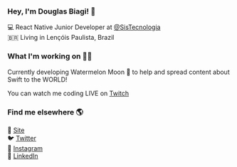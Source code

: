 ### Hey, I'm Douglas Biagi! 👋

💻 React Native Junior Developer at [@SisTecnologia](https://www.sisteconologia.com.br/) <br>
🇧🇷 Living in Lençóis Paulista, Brazil <br>

### What I'm working on 👨‍💻

Currently developing Watermelon Moon 🍉 to help and spread content about Swift to the WORLD!

You can watch me coding LIVE on [Twitch](https://www.twitch.tv/lupim) <br>

### Find me elsewhere 🌎

🚀 [Site](https://lupim.dev) <br>
🐦 [Twitter](https://twitter.com/douglasbiagi) <br>
📸 [Instagram](https://instagram.com/douglasbiagi) <br>
💼 [LinkedIn](https://www.linkedin.com/in/douglasbiagigrana/) <br>
